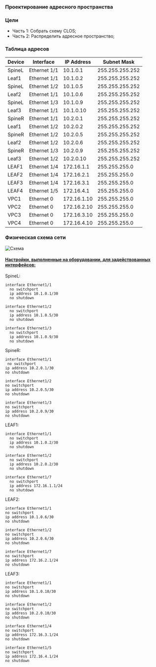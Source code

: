 ### Проектирование адресного пространства

### Цели
- Часть 1: Собрать схему CLOS;
- Часть 2: Распределить адресное пространство;

### Таблица адресов

|Device|Interface|IP Address|Subnet Mask|
|---|---|---|---|
SpineL|Ethernet 1/1|10.1.0.1|255.255.255.252|
Leaf1|Ethernet 1/1|10.1.0.2|255.255.255.252|
SpineL|Ethernet 1/2|10.1.0.5|255.255.255.252|
Leaf2|Ethernet 1/1|10.1.0.6|255.255.255.252|
SpineL|Ethernet 1/3|10.1.0.9|255.255.255.252|
Leaf3|Ethernet 1/1|10.1.0.10|255.255.255.252|
SpineR|Ethernet 1/1|10.2.0.1|255.255.255.252|
Leaf1|Ethernet 1/2|10.2.0.2|255.255.255.252|
SpineR|Ethernet 1/2|10.2.0.5|255.255.255.252|
Leaf2|Ethernet 1/2|10.2.0.6|255.255.255.252|
SpineR|Ethernet 1/3|10.2.0.9|255.255.255.252|
Leaf3|Ethernet 1/2|10.2.0.10|255.255.255.252|
LEAF1|Ethernet 1/4|172.16.1.1|255.255.255.0|
LEAF2|Ethernet 1/4|172.16.2.1|255.255.255.0|
LEAF3|Ethernet 1/4|172.16.3.1|255.255.255.0|
LEAF4|Ethernet 1/5|172.16.4.1|255.255.255.0|
VPC1|Ethernet 0|172.16.1.10|255.255.255.0|
VPC2|Ethernet 0|172.16.2.10|255.255.255.0|
VPC3|Ethernet 0|172.16.3.10|255.255.255.0|
VPC4|Ethernet 0|172.16.4.10|255.255.255.0|

### Физическая схема сети


![Схема](physical_topology.jpg)

#### <u>Настройки, выполненные на оборудовании, для задействованных интерфейсов:</u>

SpineL:
```
interface Ethernet1/1
  no switchport
  ip address 10.1.0.1/30
  no shutdown

interface Ethernet1/2
  no switchport
  ip address 10.1.0.5/30
  no shutdown

interface Ethernet1/3
  no switchport
  ip address 10.1.0.9/30
  no shutdown
  ```
  SpineR:
  ```
interface Ethernet1/1
   no switchport
  ip address 10.2.0.1/30
  no shutdown

interface Ethernet1/2
  no switchport
  ip address 10.2.0.5/30
  no shutdown

interface Ethernet1/3
  no switchport
  ip address 10.2.0.9/30
  no shutdown
```
LEAF1:
```
interface Ethernet1/1
  no switchport
  ip address 10.1.0.2/30
  no shutdown

interface Ethernet1/2
  no switchport
  ip address 10.2.0.2/30
  no shutdown

interface Ethernet1/7
  no switchport
  ip address 172.16.1.1/24
  no shutdown
  ```
  LEAF2:
  ```
interface Ethernet1/1
  no switchport
  ip address 10.1.0.6/30
  no shutdown

interface Ethernet1/2
  no switchport
  ip address 10.2.0.6/30
  no shutdown

interface Ethernet1/7
  no switchport
  ip address 172.16.2.1/24
  no shutdown
  ```
  LEAF3:
  ```
interface Ethernet1/1
  no switchport
  ip address 10.1.0.10/30
  no shutdown

interface Ethernet1/2
  no switchport
  ip address 10.2.0.10/30
  no shutdown

interface Ethernet1/4
  no switchport
  ip address 172.16.3.1/24
  no shutdown

interface Ethernet1/5
  no switchport
  ip address 172.16.4.1/24
  no shutdown

